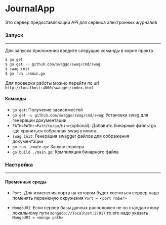 # JournalApp

Это сервер предоставляющий API для сервиса электронных журналов

### Запуск

---

Для запуска приложения введите следущие команды в корне прокта

```sh
$ go get
$ go get -u github.com/swaggo/swag/cmd/swag
$ swag init
$ go run ./main.go
```

Для проверки работы можно перейти по url `http://localhost:4000/swagger/index.html`

#### Команды

- `go get`: Получение зависимостей
- `go get -u github.com/swaggo/swag/cmd/swag`: Установка swag для генерации документации
- `PATH=PATH:<Path/to/go/bin>`(optional): Добавить бинарные файлы go где храниться собранная swag утилита.
- `swag init`: Генерация swagger файлов для оображения документации
- `go run ./main.go`: Запуск сервера
- `go build ./main.go`: Компиляция бинарного файла

### Настройка

---

#### Пременные среды

- `Port`: Для изменения порта на котором будет хоститься сервер надо поменять переменую окружения `Port = <port nmber>`

- `MongoURI`: Если сервер базы данных расположен не по стандартному локальному пути `mongodb://localhost:27017` то его надо указать `MongoURI = <mongo path>`
